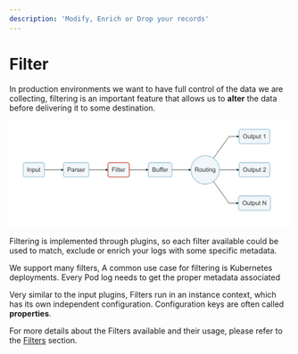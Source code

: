 ```yaml
---
description: 'Modify, Enrich or Drop your records'
---
```


# Filter

In production environments we want to have full control of the data we are collecting, filtering is an important feature that allows us to **alter** the data before delivering it to some destination.

![](../../.gitbook/assets/logging_pipeline_filter%20%281%29%20%282%29%20%282%29%20%282%29.png)

Filtering is implemented through plugins, so each filter available could be used to match, exclude or enrich your logs with some specific metadata.

We support many filters, A common use case for filtering is Kubernetes deployments. Every Pod log needs to get the proper metadata associated

Very similar to the input plugins, Filters run in an instance context, which has its own independent configuration. Configuration keys are often called **properties**.

For more details about the Filters available and their usage, please refer to the [Filters](https://docs.fluentbit.io/manual/pipeline/filters) section.

